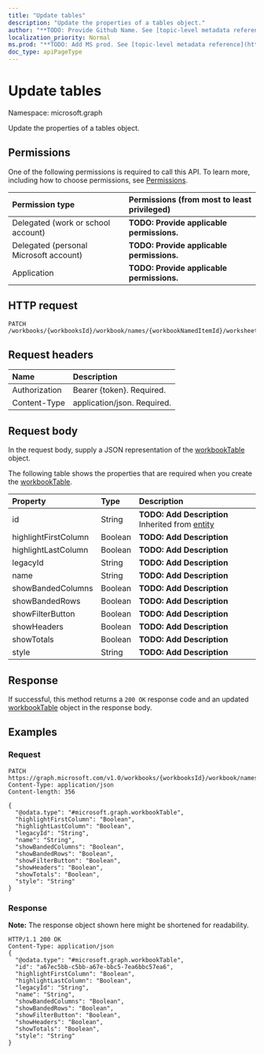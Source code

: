 ```yaml
---
title: "Update tables"
description: "Update the properties of a tables object."
author: "**TODO: Provide Github Name. See [topic-level metadata reference](https://msgo.azurewebsites.net/add/document/guidelines/metadata.html#topic-level-metadata)**"
localization_priority: Normal
ms.prod: "**TODO: Add MS prod. See [topic-level metadata reference](https://msgo.azurewebsites.net/add/document/guidelines/metadata.html#topic-level-metadata)**"
doc_type: apiPageType
---
```


# Update tables

Namespace: microsoft.graph

Update the properties of a tables object.

## Permissions
One of the following permissions is required to call this API. To learn more, including how to choose permissions, see [Permissions](/concepts/permissions-reference.md).

|Permission type|Permissions (from most to least privileged)|
|:---|:---|
|Delegated (work or school account)|**TODO: Provide applicable permissions.**|
|Delegated (personal Microsoft account)|**TODO: Provide applicable permissions.**|
|Application|**TODO: Provide applicable permissions.**|

## HTTP request

<!-- {
  "blockType": "ignored"
}
-->
``` http
PATCH /workbooks/{workbooksId}/workbook/names/{workbookNamedItemId}/worksheet/tables
```

## Request headers
|Name|Description|
|:---|:---|
|Authorization|Bearer {token}. Required.|
|Content-Type|application/json. Required.|

## Request body
In the request body, supply a JSON representation of the [workbookTable](../resources/workbooktable.md) object.

The following table shows the properties that are required when you create the [workbookTable](../resources/workbooktable.md).

|Property|Type|Description|
|:---|:---|:---|
|id|String|**TODO: Add Description** Inherited from [entity](../resources/entity.md)|
|highlightFirstColumn|Boolean|**TODO: Add Description**|
|highlightLastColumn|Boolean|**TODO: Add Description**|
|legacyId|String|**TODO: Add Description**|
|name|String|**TODO: Add Description**|
|showBandedColumns|Boolean|**TODO: Add Description**|
|showBandedRows|Boolean|**TODO: Add Description**|
|showFilterButton|Boolean|**TODO: Add Description**|
|showHeaders|Boolean|**TODO: Add Description**|
|showTotals|Boolean|**TODO: Add Description**|
|style|String|**TODO: Add Description**|



## Response

If successful, this method returns a `200 OK` response code and an updated [workbookTable](../resources/workbooktable.md) object in the response body.

## Examples

### Request
<!-- {
  "blockType": "request",
  "name": "update_tables"
}
-->
``` http
PATCH https://graph.microsoft.com/v1.0/workbooks/{workbooksId}/workbook/names/{workbookNamedItemId}/worksheet/tables
Content-Type: application/json
Content-length: 356

{
  "@odata.type": "#microsoft.graph.workbookTable",
  "highlightFirstColumn": "Boolean",
  "highlightLastColumn": "Boolean",
  "legacyId": "String",
  "name": "String",
  "showBandedColumns": "Boolean",
  "showBandedRows": "Boolean",
  "showFilterButton": "Boolean",
  "showHeaders": "Boolean",
  "showTotals": "Boolean",
  "style": "String"
}
```


### Response
**Note:** The response object shown here might be shortened for readability.
<!-- {
  "blockType": "response",
  "truncated": true
}
-->
``` http
HTTP/1.1 200 OK
Content-Type: application/json
{
  "@odata.type": "#microsoft.graph.workbookTable",
  "id": "a67ec5bb-c5bb-a67e-bbc5-7ea6bbc57ea6",
  "highlightFirstColumn": "Boolean",
  "highlightLastColumn": "Boolean",
  "legacyId": "String",
  "name": "String",
  "showBandedColumns": "Boolean",
  "showBandedRows": "Boolean",
  "showFilterButton": "Boolean",
  "showHeaders": "Boolean",
  "showTotals": "Boolean",
  "style": "String"
}
```

